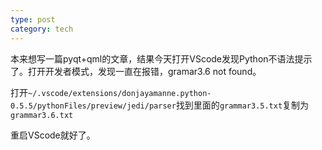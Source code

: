 ```yaml
---
type: post
category: tech
---
```


本来想写一篇pyqt+qml的文章，结果今天打开VScode发现Python不语法提示了。打开开发者模式，发现一直在报错，gramar3.6 not found。

打开```~/.vscode/extensions/donjayamanne.python-0.5.5/pythonFiles/preview/jedi/parser```找到里面的```grammar3.5.txt```复制为```grammar3.6.txt```

重启VScode就好了。